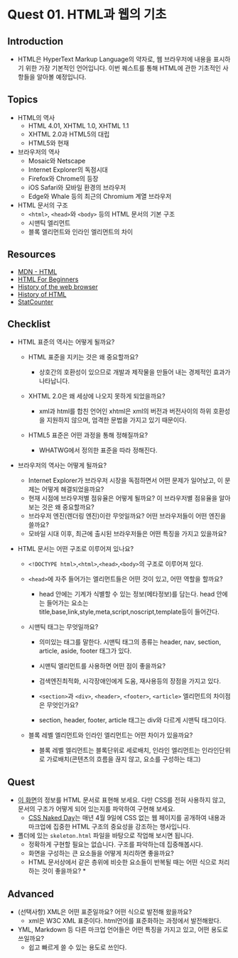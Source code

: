 # Quest 01. HTML과 웹의 기초

## Introduction

* HTML은 HyperText Markup Language의 약자로, 웹 브라우저에 내용을 표시하기 위한 가장 기본적인 언어입니다. 이번 퀘스트를 통해 HTML에 관한 기초적인 사항들을 알아볼 예정입니다.

## Topics

* HTML의 역사
  * HTML 4.01, XHTML 1.0, XHTML 1.1
  * XHTML 2.0과 HTML5의 대립
  * HTML5와 현재
* 브라우저의 역사
  * Mosaic와 Netscape
  * Internet Explorer의 독점시대
  * Firefox와 Chrome의 등장
  * iOS Safari와 모바일 환경의 브라우저
  * Edge와 Whale 등의 최근의 Chromium 계열 브라우저
* HTML 문서의 구조
  * `<html>`, `<head>`와 `<body>` 등의 HTML 문서의 기본 구조
  * 시맨틱 엘리먼트
  * 블록 엘리먼트와 인라인 엘리먼트의 차이

## Resources

* [MDN - HTML](https://developer.mozilla.org/ko/docs/Web/HTML)
* [HTML For Beginners](https://html.com/)
* [History of the web browser](https://en.wikipedia.org/wiki/History_of_the_web_browser)
* [History of HTML](https://en.wikipedia.org/wiki/HTML)
* [StatCounter](https://gs.statcounter.com/)

## Checklist

* HTML 표준의 역사는 어떻게 될까요?
  * HTML 표준을 지키는 것은 왜 중요할까요?
    * 상호간의 호환성이 있으므로 개발과 제작물을 만들어 내는 경제적인 효과가 나타납니다.

  * XHTML 2.0은 왜 세상에 나오지 못하게 되었을까요?
    * xml과 html를 합친 언어인 xhtml은 xml의 버전과 버전사이의 하위 호환성을 지원하지 않으며, 엄격한 문법을 가지고 있기 때문이다.

  * HTML5 표준은 어떤 과정을 통해 정해질까요?
    * WHATWG에서 정의한 표준을 따라 정해진다.

* 브라우저의 역사는 어떻게 될까요?
  * Internet Explorer가 브라우저 시장을 독점하면서 어떤 문제가 일어났고, 이 문제는 어떻게 해결되었을까요?
  * 현재 시점에 브라우저별 점유율은 어떻게 될까요? 이 브라우저별 점유율을 알아보는 것은 왜 중요할까요?
  * 브라우저 엔진(렌더링 엔진)이란 무엇일까요? 어떤 브라우저들이 어떤 엔진을 쓸까요?
  * 모바일 시대 이후, 최근에 출시된 브라우저들은 어떤 특징을 가지고 있을까요?

* HTML 문서는 어떤 구조로 이루어져 있나요?
  * `<!DOCTYPE html>`,`<html>`,`<head>`,`<body>`의 구조로 이루어져 있다.  

  * `<head>`에 자주 들어가는 엘리먼트들은 어떤 것이 있고, 어떤 역할을 할까요?
    * head 안에는 기계가 식별할 수 있는 정보(메타정보)를 담는다.  head 안에는 들어가는 요소는 title,base,link,style,meta,script,noscript,template등이 들어간다.  

  * 시맨틱 태그는 무엇일까요?
    * 의미있는 태그를 말한다. 시맨틱 태그의 종류는 header, nav, section, article, aside, footer 태그가 있다. 

    * 시맨틱 엘리먼트를 사용하면 어떤 점이 좋을까요?
     * 검색엔진최적화, 시각장애인에게 도움, 재사용등의 장점을 가지고 있다.

    * `<section>`과 `<div>`, `<header>`, `<footer>`, `<article>` 엘리먼트의 차이점은 무엇인가요? 
     * section, header, footer, article 태그는 div와 다르게 시맨틱 태그이다.

  * 블록 레벨 엘리먼트와 인라인 엘리먼트는 어떤 차이가 있을까요?
    * 블록 레벨 엘리먼트는 블록단위로 세로배치, 인라인 엘리먼트는 인라인단위로 가로배치(콘텐츠의 흐름을 끊지 않고, 요소를 구성하는 태그)

## Quest

* [이 화면](screen.png)의 정보를 HTML 문서로 표현해 보세요. 다만 CSS를 전혀 사용하지 않고, 문서의 구조가 어떻게 되어 있는지를 파악하여 구현해 보세요. 
  * [CSS Naked Day](https://css-naked-day.github.io/)는 매년 4월 9일에 CSS 없는 웹 페이지를 공개하여 내용과 마크업에 집중한 HTML 구조의 중요성을 강조하는 행사입니다.
* 폴더에 있는 `skeleton.html` 파일을 바탕으로 작업해 보시면 됩니다.
  * 정확하게 구현할 필요는 없습니다. 구조를 파악하는데 집중해봅시다.
  * 화면을 구성하는 큰 요소들을 어떻게 처리하면 좋을까요?
  * HTML 문서상에서 같은 층위에 비슷한 요소들이 반복될 때는 어떤 식으로 처리하는 것이 좋을까요?
    * 

## Advanced

* (선택사항) XML은 어떤 표준일까요? 어떤 식으로 발전해 왔을까요?
   * xml은 W3C XML 표준이다. html언어를 표준화하는 과정에서 발전해왔다.
* YML, Markdown 등 다른 마크업 언어들은 어떤 특징을 가지고 있고, 어떤 용도로 쓰일까요?
  * 쉽고 빠르게 쓸 수 있는 용도로 쓰인다.
